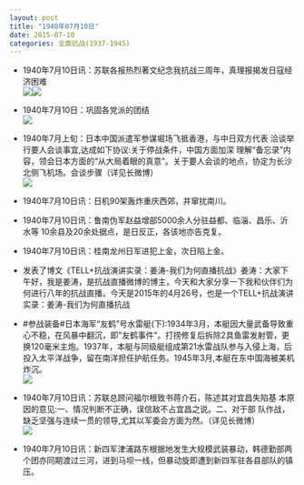 ```yaml
---
layout: post
title: "1940年07月10日"
date: 2015-07-10
categories: 全面抗战(1937-1945)
---
```


<meta name="referrer" content="no-referrer" />

- 1940年7月10日讯：苏联各报热烈著文纪念我抗战三周年，真理报揭发日寇经济困难 <br/><img src="https://ww1.sinaimg.cn/large/aca367d8jw1ety0yic7bpj20n30ci0vi.jpg" /><img src="https://ww2.sinaimg.cn/large/aca367d8jw1ety0yiig4kj201u05ygln.jpg" />

- 1940年7月10日：巩固各党派的团结 <br/><img src="https://ww2.sinaimg.cn/large/aca367d8jw1etxz84yn9wj211l0i0jyz.jpg" />

- 1940年7月上旬：日本中国派遣军参谋堀场飞抵香港，与中日双方代表 洽谈举行要人会谈事宜,达成如下协议:关于停战条件，中国方面加深 理解“备忘录”内容，领会日本方面的“从大局着眼的真意”。关于要人会谈的地点，协定为长沙北侧飞机场。会谈步骤（详见长微博） <br/><img src="https://ww4.sinaimg.cn/large/aca367d8jw1etxxhmxklrj20c8090gmq.jpg" />

- 1940年7月10日讯：日机90架轰炸重庆西郊，并窜扰南川。 

- 1940年7月10日讯：鲁南伪军赵益增部5000余人分驻益都、临淄、昌乐、沂水等 10余县及20余处据点，是日反正，各该地亦告克复。 

- 1940年7月10日讯：桂南龙州日军进犯上金，次日陷上金。  

- 发表了博文《TELL+抗战演讲实录：姜涛-我们为何直播抗战》姜涛：大家下午好，我是姜涛，是抗战直播微博的博主，今天和大家分享一下我和伙伴们为何进行八年的抗战直播。今天是2015年的4月26号，也是一个TELL+抗战演讲实录：姜涛-我们为何直播抗战 

- #参战装备#日本海军“友鹤”号水雷艇(下):1934年3月，本艇因大量武备导致重心不稳，在风暴中翻沉，即"友鹤事件"。打捞修复后拆除2具鱼雷发射管，更换120毫米主炮。1937年，本艇与同级艇组成第21水雷战队参与入侵上海，后投入太平洋战争，留在南洋担任护航任务。1945年3月,本艇在东中国海被美机炸沉。 <br/><img src="https://ww1.sinaimg.cn/large/aca367d8jw1etxg5cji7yj20dd06vmy5.jpg" />

- 1940年7月10日讯：苏联总顾问福尔根致书蒋介石，陈述其对宜昌失陷基 本原因的意见:一、情况判断不正确，误信敌不占宜昌之说。二、对于部 队作战，缺乏坚强与连续一贯的领导,尤其以军委会方面为然。（详见长微博） <br/><img src="https://ww2.sinaimg.cn/large/aca367d8jw1etxeeohijwj20c80bx406.jpg" />

- 1940年7月10日讯：新四军津浦路东根据地发生大规模武装暴动，韩德勤部两个团亦同期渡过三河，进到马坝一线，但暴动旋即遭到新四军驻各县部队的镇压。 

